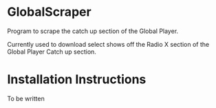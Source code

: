 # GlobalScraper
Program to scrape the catch up section of the Global Player.

Currently used to download select shows off the Radio X section of the Global Player Catch up section.

# Installation Instructions
To be written

